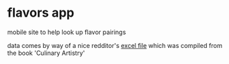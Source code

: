 # flavors app

mobile site to help look up flavor pairings

data comes by way of a nice redditor's [excel file](http://www.reddit.com/r/Chefit/comments/1g3ie7/culinary_artistry_in_easily_accessible/) which was compiled from the book 'Culinary Artistry'